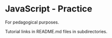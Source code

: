 # JavaScript - Practice

For pedagogical purposes. 

Tutorial links in README.md files in subdirectories.
